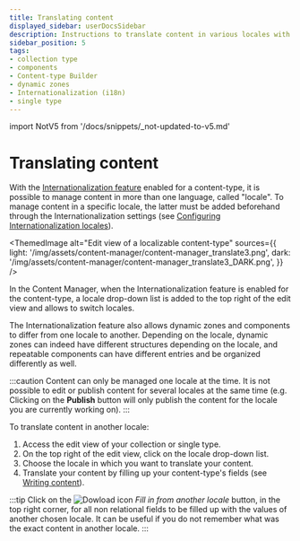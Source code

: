 ```yaml
---
title: Translating content
displayed_sidebar: userDocsSidebar
description: Instructions to translate content in various locales with i18n plugin.
sidebar_position: 5
tags:
- collection type
- components
- Content-type Builder
- dynamic zones
- Internationalization (i18n)
- single type
---
```


import NotV5 from '/docs/snippets/_not-updated-to-v5.md'

# Translating content

With the [Internationalization feature](/user-docs/plugins/strapi-plugins#-internationalization-plugin) enabled for a content-type, it is possible to manage content in more than one language, called "locale". To manage content in a specific locale, the latter must be added beforehand through the Internationalization settings (see [Configuring Internationalization locales](../settings/internationalization)).

<ThemedImage
  alt="Edit view of a localizable content-type"
  sources={{
    light: '/img/assets/content-manager/content-manager_translate3.png',
    dark: '/img/assets/content-manager/content-manager_translate3_DARK.png',
  }}
/>

<!-- In the Content Manager, when the Internationalization plugin is installed, some options are added to the edit view: -->
In the Content Manager, when the Internationalization feature is enabled for the content-type, a locale drop-down list is added to the top right of the edit view and allows to switch locales.

<!-- - a locale dropdown, displayed in the top right side of the interface, from where it is possible to switch locales -->
<!-- TODO: uncomment when it will work again, if it's planned for v5 -->
<!-- - icons displayed next to every field to indicate whether the field can be translated or not:
  - ![World icon](/img/assets/icons/world.svg) indicates that the field can be translated,
  - ![Striked world icon](/img/assets/icons/world_striked.svg) indicates that the field cannot be translated: its content is the same for every locale (i.e. changing the value of a non-localizable field changes it for all other locales). -->

The Internationalization feature also allows dynamic zones and components to differ from one locale to another. Depending on the locale, dynamic zones can indeed have different structures depending on the locale, and repeatable components can have different entries and be organized differently as well.

:::caution
Content can only be managed one locale at the time. It is not possible to edit or publish content for several locales at the same time (e.g. Clicking on the **Publish** button will only publish the content for the locale you are currently working on).
:::

To translate content in another locale:

1. Access the edit view of your collection or single type.
2. On the top right of the edit view, click on the locale drop-down list.
3. Choose the locale in which you want to translate your content.
4. Translate your content by filling up your content-type's fields (see [Writing content](writing-content.md)). 

:::tip
Click on the ![Dowload icon](/img/assets/icons/v5/Download.svg) *Fill in from another locale* button, in the top right corner, for all non relational fields to be filled up with the values of another chosen locale. It can be useful if you do not remember what was the exact content in another locale.
:::
